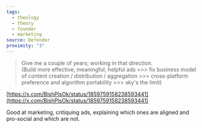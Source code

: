 ```yaml
---
tags:
  - theology
  - theory
  - founder
  - marketing
source: Defender
proximity: "3"
---
```

> Give me a couple of years; working in that direction.  
(Build more effective, meaningful, helpful ads >>> fix business model of content creation / distribution / aggregation  >>> cross-platform preference and algorithm portability >>> sky's the limit)  

[https://x.com/BishPlsOk/status/1859759158238593441](https://x.com/BishPlsOk/status/1859759158238593441)

Good at marketing, critiquing ads, explaining which ones are aligned and pro-social and which are not. 